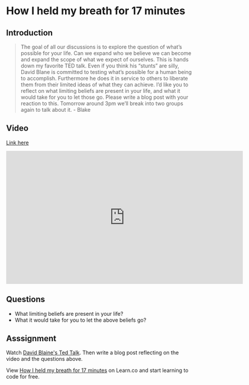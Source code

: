 

# How I held my breath for 17 minutes

## Introduction

> The goal of all our discussions is to explore the question of what’s possible for your life.  Can we expand who we believe we can become and expand the scope of what we expect of ourselves.  This is hands down my favorite TED talk.  Even if you think his “stunts” are silly, David Blane is committed to testing what’s possible for a human being to accomplish.  Furthermore he does it in service to others to liberate them from their limited ideas of what they can achieve.  I’d like you to reflect on what limiting beliefs are present in your life, and what it would take for you to let those go. Please write a blog post with your reaction to this.  Tomorrow around 3pm we’ll break into two groups again to talk about it. - Blake

## Video

[Link here](http://www.ted.com/talks/david_blaine_how_i_held_my_breath_for_17_min?language=en)

<iframe src="https://embed-ssl.ted.com/talks/david_blaine_how_i_held_my_breath_for_17_min.html" width="640" height="360" frameborder="0" scrolling="no" webkitAllowFullScreen mozallowfullscreen allowFullScreen></iframe>

## Questions

* What limiting beliefs are present in your life?
* What it would take for you to let the above beliefs go?

## Asssignment

Watch [David Blaine's Ted Talk](http://www.ted.com/talks/david_blaine_how_i_held_my_breath_for_17_min?language=en). Then write a blog post reflecting on the video and the questions above.

<p data-visibility='hidden'>View <a href='https://learn.co/lessons/how-i-held-my-breath-for-17-minutes' title='How I held my breath for 17 minutes'>How I held my breath for 17 minutes</a> on Learn.co and start learning to code for free.</p>
